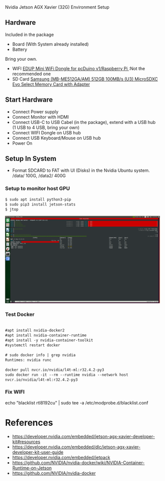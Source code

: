 Nvidia Jetson AGX Xavier (32G) Environment Setup

## Hardware

Included in the package
- Board (With System already installed)
- Battery

Bring your own.
- WIFI [EDUP Mini WiFi Dongle for pcDuino v1/Raspberry Pi
](https://www.amazon.com/gp/product/B00JXP7QAA/ref=ppx_yo_dt_b_search_asin_title?ie=UTF8&psc=1)  :Not the recommended one
- SD Card [Samsung (MB-ME512GA/AM) 512GB 100MB/s (U3) MicroSDXC Evo Select Memory Card with Adapter
](https://www.amazon.com/gp/product/B07MKSGZM6/ref=ppx_yo_dt_b_asin_title_o01_s00?ie=UTF8&psc=1)

## Start Hardware

- Connect Power supply
- Connect Monitor with HDMI
- Connect USB-C to USB Cabel (in the package), extend with a USB hub (1 USB to 4 USB, bring your own)
- Connect WIFI Dongle on USB hub
- Connect USB Keyboard/Mouse on USB hub
- Power On

## Setup In System
- Format SDCARD to FAT with UI (Disks) in the Nvidia Ubuntu system.  /data/ 100G, /data2/ 400G

### Setup to monitor host GPU

```
$ sudo apt install python3-pip
$ sudo pip3 install jetson-stats
$ jtop
```


![jtop](res/jtop.png)


### Test Docker

```

#apt install nvidia-docker2
#apt install nvidia-container-runtime
#apt install -y nvidia-container-toolkit
#systemctl restart docker

# sudo docker info | grep nvidia
Runtimes: nvidia runc

docker pull nvcr.io/nvidia/l4t-ml:r32.4.2-py3
sudo docker run -it --rm --runtime nvidia --network host nvcr.io/nvidia/l4t-ml:r32.4.2-py3

```

### Fix WIFI
echo "blacklist rtl8192cu" | sudo tee -a /etc/modprobe.d/blacklist.conf


# References
- https://developer.nvidia.com/embedded/jetson-agx-xavier-developer-kit#resources
- https://developer.nvidia.com/embedded/dlc/jetson-agx-xavier-developer-kit-user-guide
- https://developer.nvidia.com/embedded/jetpack
- https://github.com/NVIDIA/nvidia-docker/wiki/NVIDIA-Container-Runtime-on-Jetson
- https://github.com/NVIDIA/nvidia-docker
